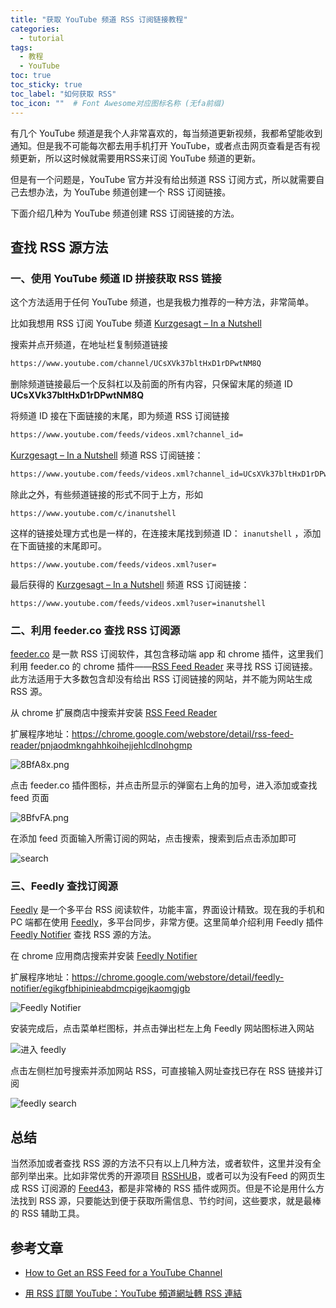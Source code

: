 ```yaml
---
title: "获取 YouTube 频道 RSS 订阅链接教程"
categories:
  - tutorial
tags:
  - 教程
  - YouTube
toc: true
toc_sticky: true
toc_label: "如何获取 RSS"
toc_icon: ""  # Font Awesome对应图标名称 (无fa前缀)	
---
```

有几个 YouTube 频道是我个人非常喜欢的，每当频道更新视频，我都希望能收到通知。但是我不可能每次都去用手机打开 YouTube，或者点击网页查看是否有视频更新，所以这时候就需要用RSS来订阅 YouTube 频道的更新。

但是有一个问题是，YouTube 官方并没有给出频道 RSS 订阅方式，所以就需要自己去想办法，为 YouTube 频道创建一个 RSS 订阅链接。

下面介绍几种为 YouTube 频道创建 RSS 订阅链接的方法。

## 查找 RSS 源方法
### 一、使用 YouTube 频道 ID 拼接获取 RSS 链接
这个方法适用于任何 YouTube 频道，也是我极力推荐的一种方法，非常简单。

比如我想用 RSS 订阅 YouTube 频道 [Kurzgesagt – In a Nutshell][1] 

搜索并点开频道，在地址栏复制频道链接
```html
https://www.youtube.com/channel/UCsXVk37bltHxD1rDPwtNM8Q
```
删除频道链接最后一个反斜杠以及前面的所有内容，只保留末尾的频道 ID **UCsXVk37bltHxD1rDPwtNM8Q**

将频道 ID 接在下面链接的末尾，即为频道 RSS 订阅链接
```html
https://www.youtube.com/feeds/videos.xml?channel_id=
```
[Kurzgesagt – In a Nutshell][2] 频道 RSS 订阅链接：
```html
https://www.youtube.com/feeds/videos.xml?channel_id=UCsXVk37bltHxD1rDPwtNM8Q
```

除此之外，有些频道链接的形式不同于上方，形如

```
https://www.youtube.com/c/inanutshell
```

这样的链接处理方式也是一样的，在连接末尾找到频道 ID： `inanutshell` ，添加在下面链接的末尾即可。

```
https://www.youtube.com/feeds/videos.xml?user=
```

最后获得的 [Kurzgesagt – In a Nutshell][2] 频道 RSS 订阅链接：

```
https://www.youtube.com/feeds/videos.xml?user=inanutshell
```
### 二、利用 feeder.co 查找 RSS 订阅源
[feeder.co][3] 是一款 RSS 订阅软件，其包含移动端 app 和 chrome 插件，这里我们利用 feeder.co 的 chrome 插件——[RSS Feed Reader][4] 来寻找 RSS 订阅链接。此方法适用于大多数包含却没有给出 RSS 订阅链接的网站，并不能为网站生成 RSS 源。

从 chrome 扩展商店中搜索并安装 [RSS Feed Reader][5]
 
扩展程序地址：<https://chrome.google.com/webstore/detail/rss-feed-reader/pnjaodmkngahhkoihejjehlcdlnohgmp>

![8BfA8x.png](https://s1.ax1x.com/2020/03/18/8BfA8x.png)

点击 feeder.co 插件图标，并点击所显示的弹窗右上角的加号，进入添加或查找 feed 页面
 
![8BfvFA.png](https://s1.ax1x.com/2020/03/18/8BfvFA.png)

在添加 feed 页面输入所需订阅的网站，点击搜索，搜索到后点击添加即可
 
![search][6]

### 三、Feedly 查找订阅源
[Feedly][7] 是一个多平台 RSS 阅读软件，功能丰富，界面设计精致。现在我的手机和 PC 端都在使用 [Feedly][8]，多平台同步，非常方便。这里简单介绍利用 Feedly 插件 [Feedly Notifier][9] 查找 RSS 源的方法。

在 chrome 应用商店搜索并安装 [Feedly Notifier][10]

扩展程序地址：<https://chrome.google.com/webstore/detail/feedly-notifier/egikgfbhipinieabdmcpigejkaomgjgb>

![Feedly Notifier][11]

安装完成后，点击菜单栏图标，并点击弹出栏左上角 Feedly 网站图标进入网站
 
![进入 feedly][12]

点击左侧栏加号搜索并添加网站 RSS，可直接输入网址查找已存在 RSS 链接并订阅

![feedly search][13]

## 总结
当然添加或者查找 RSS 源的方法不只有以上几种方法，或者软件，这里并没有全部列举出来。比如非常优秀的开源项目 [RSSHUB][14]，或者可以为没有Feed 的网页生成 RSS 订阅源的 [Feed43][15]，都是非常棒的 RSS 插件或网页。但是不论是用什么方法找到 RSS 源，只要能达到便于获取所需信息、节约时间，这些要求，就是最棒的 RSS 辅助工具。

## 参考文章

- [How to Get an RSS Feed for a YouTube Channel][16]

- [用 RSS 訂閱 YouTube：YouTube 頻道網址轉 RSS 連結][17]


  [1]: https://www.youtube.com/channel/UCsXVk37bltHxD1rDPwtNM8Q
  [2]: https://www.youtube.com/channel/UCsXVk37bltHxD1rDPwtNM8Q
  [3]: https://feeder.co/
  [4]: https://chrome.google.com/webstore/detail/rss-feed-reader/pnjaodmkngahhkoihejjehlcdlnohgmp
  [5]: https://chrome.google.com/webstore/detail/rss-feed-reader/pnjaodmkngahhkoihejjehlcdlnohgmp
  [6]: https://s1.ax1x.com/2020/03/18/8B4SAJ.png
  [7]: https://feedly.com/
  [8]: https://feedly.com/
  [9]: https://chrome.google.com/webstore/detail/feedly-notifier/egikgfbhipinieabdmcpigejkaomgjgb
  [10]: https://chrome.google.com/webstore/detail/feedly-notifier/egikgfbhipinieabdmcpigejkaomgjgb
  [11]: https://s1.ax1x.com/2020/03/18/8DP64s.png
  [12]: https://s1.ax1x.com/2020/03/18/8DFX7D.png
  [13]: https://s1.ax1x.com/2020/03/18/8DCH6f.png
  [14]: https://docs.rsshub.app
  [15]: https://feed43.com/
  [16]: https://danielmiessler.com/blog/rss-feed-youtube-channel/
  [17]: http://blog.pulipuli.info/2017/04/rssyoutubeyoutuberss-get-rss-feed-for.html